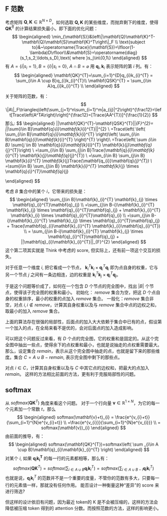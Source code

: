## F 范数
考虑矩阵 $\mathbf{Q}, \mathbf{K} \in \mathbb{R}^{N\times D}$，如何选取 $\mathbf{Q,K}$ 的某些维度，而抛弃剩下的维度，使得 $\mathbf{QK^{T}}$ 的计算结果损失最小。即下面的优化问题：
$$
\begin{aligned}
\min_{\mathbf{S}}&\left\|\mathbf{Q}\mathbf{K}^T-\mathbf{Q}\mathbf{S}\mathbf{K}^T\right\|_F \\
\text{subject to}&~\operatorname{Trace}(\mathbf{S})=\lfloor(1-\lambda)D\rfloor\\&\mathbf{S}=\operatorname{diag}(s_1,s_2,\ldots,s_D),\text{ where }s_j\in\{0,1\}
\end{aligned}
$$
有 $A=\{i|s_{i}=1\}, B=\{i\}|s_{i}=0\}$, $A \cap B = \varnothing$
用 $\mathbf{q}_{i},\mathbf{k}_{i}$ 表示矩阵的第 $i$ 列。有：
$$
\begin{aligned}
\mathbf{QK}^{T}=\sum_{i=1}^{D}q_{i}k_{i}^{T} = \sum_{i\in A \cup B}q_{i}k_{i}^{T}\\
\mathbf{QSK}^{T} = \sum_{i\in A}q_{i}k_{i}^{T} \\
\end{aligned}
$$

关于矩阵的范数，有：
$$
\|A\|_F\triangleq\left(\sum_{j=1}^n\sum_{i=1}^m|a_{ij}|^2\right)^{\frac12}=\left[Trace\left(A^TA\right)\right]^{\frac12}=[Trace(AA^{T})]^{\frac{1}{2}}
$$
那么:
$$
\begin{aligned}
||\mathbf{QK}^{T}-\mathbf{QSK}^{T}||_{F}^{2}= ||\sum_{i\in B}\mathbf{q}_{i}\mathbf{k}_{i}^{T}||^{2} \\
=Trace\left( \left( \sum_{i\in B}\mathbf{q}_{i}\mathbf{k}_{i}^{T} \right)\left( \sum_{i\in B}\mathbf{q}_{i}\mathbf{k}_{i}^{T} \right)^{T} \right)\\
=Trace\left( \sum _{i\in B} \sum_{j \in B} \mathbf{q}_{i}\mathbf{k}_{i}^{T} \mathbf{k}_{j}\mathbf{q}_{j}^{T}\right) \\
=\sum_{i\in B} \sum_{j\in B}Trace(\mathbf{q}_{i}\mathbf{k}_{i}^{T} \mathbf{k}_{j}\mathbf{q}_{j}^{T}) \\
=\sum_{i\in B} \sum_{j\in B} \mathbf{k}_{i}^{T} \mathbf{k}_{j}Trace(\mathbf{q_{i}}\mathbf{q}_{j}^{T}) \\
=\sum_{i\in B} \sum_{j\in B} \mathbf{k}_{i}^{T} \mathbf{k}_{j} \times \mathbf{q}_{i}^{T}\mathbf{q}_{j}

\end{aligned}
$$

考虑 $B$ 集合中的某个 $i$，它带来的损失是：
$$
\begin{aligned}
\sum_{j\in B}\mathbf{k}_{i}^{T} \mathbf{k}_{j} \times \mathbf{q}_{i}^{T}\mathbf{q}_{j} \\
=\sum_{j\in B-i}\mathbf{k}_{i}^{T} \mathbf{k}_{j} \times \mathbf{q}_{i}^{T}\mathbf{q}_{j} + \mathbf{k}_{i}^{T} \mathbf{k}_{i} \times \mathbf{q}_{i}^{T}\mathbf{q}_{i} \\
=\sum_{j\in B-i}\mathbf{k}_{i}^{T} \mathbf{k}_{j} \times \mathbf{q}_{i}^{T}\mathbf{q}_{j} + Trace(\mathbf{q}_{i}\mathbf{k}_{i}^{T} \mathbf{k}_{i}\mathbf{q}_{i}^{T}) \\
= \sum_{j\in B-i}\mathbf{k}_{i}^{T} \mathbf{k}_{j} \times \mathbf{q}_{i}^{T}\mathbf{q}_{j} + ||\mathbf{q}_{i}\mathbf{k}_{i}^{T}||_{F}^{2}
\end{aligned}
$$
这个第二项其实就是 Think 中考虑的 score, 但实际上，还有前一项这个交互的损失。

对于任意一个维度 $i$, 把它看成一个节点， $\mathbf{k}_{i}^{T} \mathbf{k}_{i} \times \mathbf{q}_{i}^{T}\mathbf{q}_{i}$ 即为点自身的权重，它与另一个节点 $j$ 之间有一条边相连，边的权重是 $\mathbf{k}_{i}^{T} \mathbf{k}_{j} \times \mathbf{q}_{i}^{T}\mathbf{q}_{j}$。

于是这个问题等价成了，如何在一个包含 $D$ 个节点的完全图中，找出 $|B|$ 个节点，使得该子完全图的权重和最小。
初始化： $remove$ 集合为空，把这 $D$ 个点自身的权重排序，最小的权重的点加入 $remove$ 集合。
一般化：$remove$ 集合非空，对点 $i, i\not\in remove$，计算其自身权重以及与 $remove$ 集合中点的边权之和，取最小的加入 $remove$ 集合。

上面的算法存在很强的局部性，后面点的加入大大依赖于集合中已有的点，假设第一个加入的点，在全局来看不是优的，会对后面点的加入造成影响。

可以把这个问题反过来看，有 $D$ 个点的完全图，它的权重和是固定的。从这个完全图中抽出一些点，使得余下的点权重和最小，也就是说抽走的点权重需要最大。那么，设定集合 $remain$，表示从这个完全图中抽走的点，也就是留下来的那些维度。集合 $C=A\cup B-remain$, 表示完全图中剩下的那些点。

对点 $i\in C$，计算其自身权重以及与 $C$ 中其它点的边权和，把最大的点加入 $remain$。
这样的方法相比前面的方法，更有利于克服局部性的问题。


## softmax
从 $softmax(\mathbf{QK}^{T})$ 角度来看这个问题。
对于一个行向量 $\mathbf{v}\in \mathbb{R}^{1\times N}$，为它的每一个元素加一个常数 $t$，那么
$$
\begin{aligned}
softmax(\mathbf{v}+t)_{i} = \frac{e^{v_{i}+t}}{\sum_{i=1}^{N}e^{v_{i}+t}} \\
=\frac{e^{v_{i}}}{\sum_{i=1}^{N}e^{v_{i}}} \\
= softmax(\mathbf{v})_{i}
\end{aligned}
$$
由前面的推导，有：
$$
\begin{aligned}
softmax(\mathbf{QK}^{T})=softmax\left( \sum _{i\in A \cup B}\mathbf{q}_{i}\mathbf{k}_{i}^{T} \right)
\end{aligned}
$$
对某个 $i$, 如果 $\mathbf{q}_{i}\mathbf{k_{i}^{T}}$ 的每一行的元素都相等，那么有：
$$
softmax(\mathbf{QK}^{T})=softmax\left( \sum _{i\in A \cup B}\mathbf{q}_{i}\mathbf{k}_{i}^{T} \right) = softmax\left( \sum _{i\in A \cup B -i}\mathbf{q}_{i}\mathbf{k}_{i}^{T} \right)
$$
也就是说，$\mathbf{q}_{i}\mathbf{k}_{i}^{T}$ 的范数并不是一个重要的度量，不管你的范数有多大，只要每一行的元素值一样，那就没有任何作用。
能否设计一种衡量这种“差异”的 score 来进行筛选?

但这样的设计依旧有问题，因为最近 token的 K 是不会被压缩的，这样的方法会降低被压缩 token 得到的 attention 分数。而按照范数的方法，这样的影响更小。